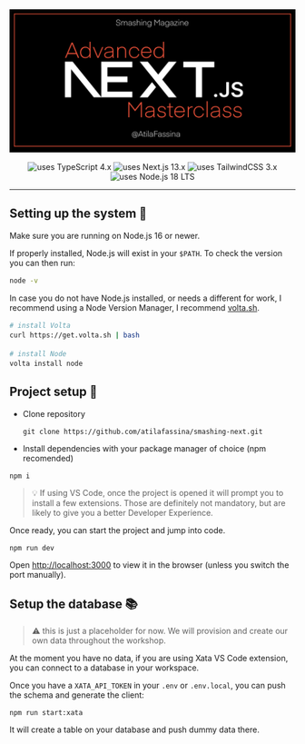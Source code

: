 <div align="center">

<img src="/public/og.jpg" width="700" />

![uses TypeScript 4.x](https://img.shields.io/static/v1?color=blue&label=TypeScript&message=4&style=for-the-badge&logo=typescript&labelColor=d1d1d1&logoWidth=20%22)
![uses Next.js 13.x](https://img.shields.io/static/v1?color=black&label=Next.js&message=13+&style=for-the-badge&logo=next.js&labelColor=000000&logoWidth=20%22&)
![uses TailwindCSS 3.x](https://img.shields.io/static/v1?color=teal&label=tailwind&message=3&style=for-the-badge&logo=tailwindcss&labelColor=d1d1d1&logoWidth=20%22)
![uses Node.js 18 LTS](https://img.shields.io/static/v1?color=238636&label=Node&message=18%20LTS&style=for-the-badge&logo=node.js&labelColor=000&logoWidth=20%22)

</div>

---

## Setting up the system 🧱

Make sure you are running on Node.js 16 or newer.

If properly installed, Node.js will exist in your `$PATH`. To check the version you can then run:

```sh
node -v
```

In case you do not have Node.js installed, or needs a different for work, I recommend using a Node Version Manager, I recommend [volta.sh](https://volta.sh).

```sh
# install Volta
curl https://get.volta.sh | bash

# install Node
volta install node

```

## Project setup 🧬

- Clone repository

  ```
  git clone https://github.com/atilafassina/smashing-next.git
  ```

- Install dependencies with your package manager of choice (npm recomended)

```
npm i
```

> 💡 If using VS Code, once the project is opened it will prompt you to install a few extensions. Those are definitely not mandatory, but are likely to give you a better Developer Experience.

Once ready, you can start the project and jump into code.

```
npm run dev
```

Open [http://localhost:3000](http://localhost:3000) to view it in the browser (unless you switch the port manually).

## Setup the database 📚

> ⚠️ this is just a placeholder for now. We will provision and create our own data throughout the workshop.

At the moment you have no data, if you are using Xata VS Code extension, you can connect to a database in your workspace.

Once you have a `XATA_API_TOKEN` in your `.env` or `.env.local`, you can push the schema and generate the client:

```
npm run start:xata
```

It will create a table on your database and push dummy data there.
